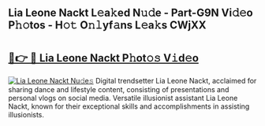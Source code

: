 ## Lia Leone Nackt L𝚎a𝚔ed N𝚞𝚍e - Part-G9N Vi𝚍𝚎o P𝚑𝚘tos - H𝚘𝚝 O𝚗𝚕yf𝚊ns L𝚎a𝚔s CWjXX

# <h2><a href="http://kfcj0d0.oniu.top/?m=Lia+Leone+Nackt">🔗👉 🔴 Lia Leone Nackt P𝚑ot𝚘𝚜 V𝚒d𝚎o</a></h2>

[![Lia Leone Nackt Nu𝚍e𝚜](https://i.imgur.com/0qMVB7G.gif)](http://kfcj0d0.oniu.top/?m=Lia+Leone+Nackt)
Digital trendsetter Lia Leone Nackt, acclaimed for sharing dance and lifestyle content, consisting of presentations and personal vlogs on social media. Versatile illusionist assistant Lia Leone Nackt, known for their exceptional skills and accomplishments in assisting illusionists.  
